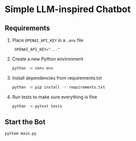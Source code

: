 # Simple LLM-inspired Chatbot

## Requirements

1. Place `OPENAI_API_KEY` in a `.env` file

   ```text
    OPENAI_API_KEY="..."
   ```

2. Create a new Python environment

    ```bash
    python -m venv env
    ```

3. Install dependencies from requirements.txt

    ```bash
    python -m pip install -r requirements.txt
    ```

4. Run tests to make sure everything is fine

    ```bash
    python -m pytest tests
    ```

## Start the Bot

```bash
pythom main.py
```
